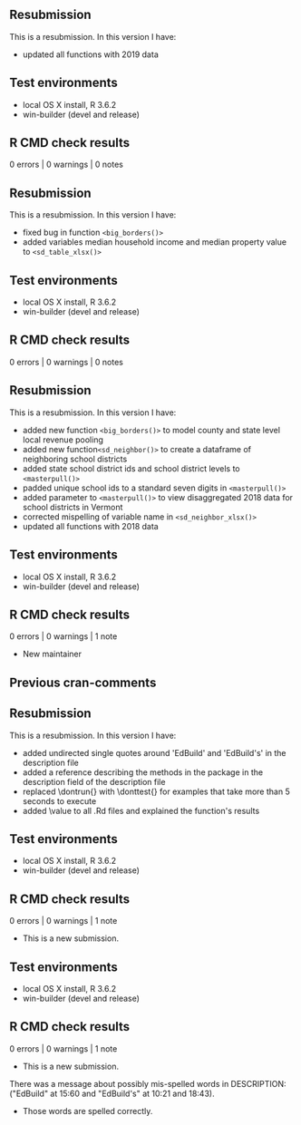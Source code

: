## Resubmission
This is a resubmission. In this version I have:
* updated all functions with 2019 data

## Test environments
* local OS X install, R 3.6.2
* win-builder (devel and release)

## R CMD check results

0 errors | 0 warnings | 0 notes

## Resubmission
This is a resubmission. In this version I have:
* fixed bug in function `<big_borders()>` 
* added variables median household income and median property value to `<sd_table_xlsx()>` 

## Test environments
* local OS X install, R 3.6.2
* win-builder (devel and release)

## R CMD check results

0 errors | 0 warnings | 0 notes

## Resubmission
This is a resubmission. In this version I have:
* added new function `<big_borders()>` to model county and state level local revenue pooling
* added new function`<sd_neighbor()>` to create a dataframe of neighboring school districts
* added state school district ids and school district levels to `<masterpull()>` 
* padded unique school ids to a standard seven digits in `<masterpull()>` 
* added parameter to `<masterpull()>` to view disaggregated 2018 data for school districts in Vermont
* corrected mispelling of variable name in `<sd_neighbor_xlsx()>` 
* updated all functions with 2018 data

## Test environments
* local OS X install, R 3.6.2
* win-builder (devel and release)

## R CMD check results

0 errors | 0 warnings | 1 note

* New maintainer

## Previous cran-comments

## Resubmission
This is a resubmission. In this version I have: 
* added undirected single quotes around 'EdBuild' and 'EdBuild's' in the description file
* added a reference describing the methods in the package in the description field of the description file
* replaced \dontrun{} with \donttest{} for examples that take more than 5 seconds to execute 
* added \value to all .Rd files and explained the function's results

## Test environments
* local OS X install, R 3.6.2
* win-builder (devel and release)

## R CMD check results

0 errors | 0 warnings | 1 note

* This is a new submission.

## Test environments
* local OS X install, R 3.6.2
* win-builder (devel and release)

## R CMD check results

0 errors | 0 warnings | 1 note

* This is a new submission.

There was a message about possibly mis-spelled words in DESCRIPTION: ("EdBuild" at 15:60 and "EdBuild's" at 10:21 and 18:43).
* Those words are spelled correctly. 
